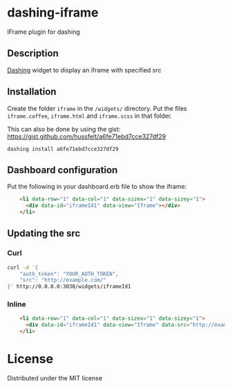 # dashing-iframe
IFrame plugin for dashing

## Description

[Dashing](http://shopify.github.com/dashing) widget to display an iframe with specified src

## Installation

Create the folder `iframe` in the `/widgets/` directory. Put the files `iframe.coffee`, `iframe.html` and `iframe.scss` in that folder.

This can also be done by using the gist: https://gist.github.com/hussfelt/a6fe71ebd7cce327df29

    dashing install a6fe71ebd7cce327df29

## Dashboard configuration

Put the following in your dashboard.erb file to show the iframe:

```html
    <li data-row="1" data-col="1" data-sizex="1" data-sizey="1">
      <div data-id="iframeId1" data-view="Iframe"></div>
    </li>
```

## Updating the src

### Curl

```bash
curl -d '{
	"auth_token": "YOUR_AUTH_TOKEN",
	"src": "http://example.com/"
}' http://0.0.0.0:3030/widgets/iframeId1
```

### Inline

```html
    <li data-row="1" data-col="1" data-sizex="1" data-sizey="1">
      <div data-id="iframeId1" data-view="Iframe" data-src="http://example.com/"></div>
    </li>
```

# License
Distributed under the MIT license
